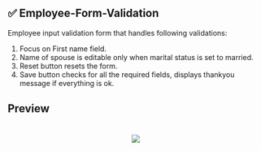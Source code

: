 ## ✅ Employee-Form-Validation
Employee input validation form that handles following validations:
1. Focus on First name field.
2. Name of spouse is editable only when marital status is set to married.
3. Reset button resets the form.
4. Save button checks for all the required fields, displays thankyou message if everything is ok.

## Preview
<h1 align = "center">
  <img src="/assets/ss.png"/>
</h1>
